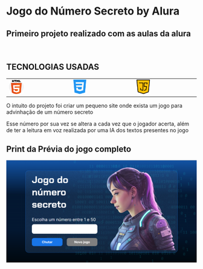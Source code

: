 <h1>Jogo do Número Secreto by Alura</h1>
<h2>Primeiro projeto realizado com as aulas da alura</h2>
<br/>

<h2>TECNOLOGIAS USADAS</h2>
<table>
    <tr>
        <td><img style="height: 25%; width: 25%;" src="./img/IconHTML.png" alt="icone html" class="icone" /></td>
        <td><img style="height: 25%; width: 25%;" src="./img/IconCSS.png" alt="icone css" class="icone" /></td>
        <td><img style="height: 25%; width: 25%;" src="./img/iconJs.png" alt="icone javascript" class="icone" /></td>
    </tr>
</table>
<p> O intuito do projeto foi criar um pequeno site onde exista um jogo para advinhação de um número secreto</p>
<p> Esse número por sua vez se altera a cada vez que o jogador acerta, além de ter a leitura em voz realizada por uma IA dos textos presentes no jogo</p>

<h2>Print da Prévia do jogo completo</h2>
<img src="./img/previaJogoFim.png" alt="print da tela do jogo feito" class="print" />
